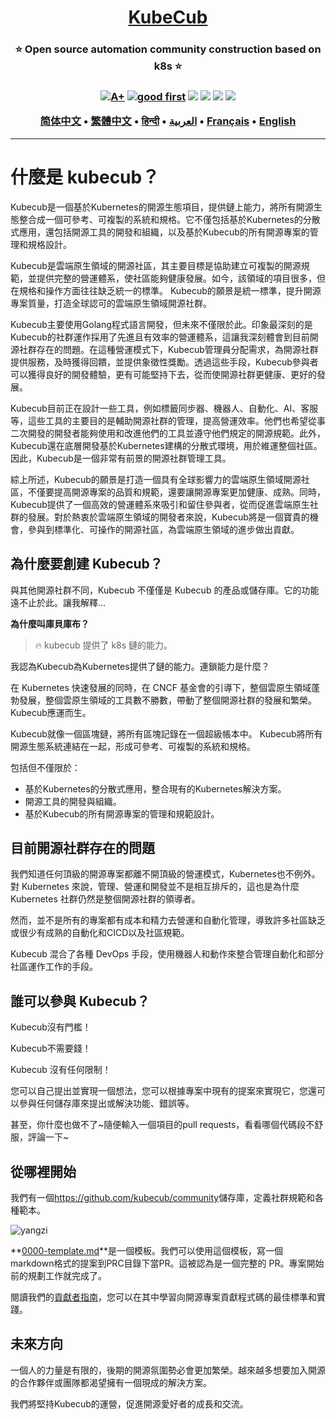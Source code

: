 <h1 align="center" style="border-bottom: none">
    <b>
        <a href="https://docker.nsddd.top">KubeCub</a><br>
    </b>
</h1>
<h3 align="center" style="border-bottom: none">
      ⭐️  Open source automation community construction based on k8s  ⭐️ <br>
<h3>

<p align=center>
<a href="https://goreportcard.com/report/github.com/kubecub/go-project-layout"><img src="https://goreportcard.com/badge/github.com/kubecub/go-project-layout" alt="A+"></a>
<a href="https://github.com/issues?q=org%kubecub+is%3Aissue+label%3A%22good+first+issue%22+no%3Aassignee"><img src="https://img.shields.io/github/issues/kubecub/go-project-layout/good%20first%20issue?logo=%22github%22" alt="good first"></a>
<a href="https://github.com/kubecub/go-project-layout"><img src="https://img.shields.io/github/stars/kubecub/go-project-layout.svg?style=flat&logo=github&colorB=deeppink&label=stars"></a>
<a href="https://join.slack.com/t/kubecub/shared_invite/zt-1se0k2bae-lkYzz0_T~BYh3rjkvlcUqQ"><img src="https://img.shields.io/badge/Slack-100%2B-blueviolet?logo=slack&amp;logoColor=white"></a>
<a href="https://github.com/kubecub/go-project-layout/blob/main/LICENSE"><img src="https://img.shields.io/badge/license-Apache--2.0-green"></a>
<a href="https://golang.org/"><img src="https://img.shields.io/badge/Language-Go-blue.svg"></a>
</p>

</p>

<p align="center">
    <a href="./README-zh-CN.md"><b>简体中文</b></a> •
    <a href="./README-zh-TW.md"><b>繁體中文</b></a> •
    <a href="./README-hi.md"><b>हिन्दी</b></a> •
    <a href="./README-ar.md"><b>العربية</b></a> •
    <a href="./README-fr.md"><b>Français</b></a> •
    <a href="./README.md"><b>English</b></a>
</p>

</p>

* * *

# 什麼是 kubecub？

Kubecub是一個基於Kubernetes的開源生態項目，提供鏈上能力，將所有開源生態整合成一個可參考、可複製的系統和規格。它不僅包括基於Kubernetes的分散式應用，還包括開源工具的開發和組織，以及基於Kubecub的所有開源專案的管理和規格設計。

Kubecub是雲端原生領域的開源社區，其主要目標是協助建立可複製的開源規範，並提供完整的營運體系，使社區能夠健康發展。如今，該領域的項目很多，但在規格和操作方面往往缺乏統一的標準。 Kubecub的願景是統一標準，提升開源專案質量，打造全球認可的雲端原生領域開源社群。

Kubecub主要使用Golang程式語言開發，但未來不僅限於此。印象最深刻的是Kubecub的社群運作採用了先進且有效率的營運體系，這讓我深刻體會到目前開源社群存在的問題。在這種營運模式下，Kubecub管理員分配需求，為開源社群提供服務，及時獲得回饋，並提供象徵性獎勵。透過這些手段，Kubecub參與者可以獲得良好的開發體驗，更有可能堅持下去，從而使開源社群更健康、更好的發展。

Kubecub目前正在設計一些工具，例如標籤同步器、機器人、自動化、AI、客服等，這些工具的主要目的是輔助開源社群的管理，提高營運效率。他們也希望從事二次開發的開發者能夠使用和改進他們的工具並遵守他們規定的開源規範。此外，Kubecub還在底層開發基於Kubernetes建構的分散式環境，用於維運整個社區。因此，Kubecub是一個非常有前景的開源社群管理工具。

綜上所述，Kubecub的願景是打造一個具有全球影響力的雲端原生領域開源社區，不僅要提高開源專案的品質和規範，還要讓開源專案更加健康、成熟。同時，Kubecub提供了一個高效的營運體系來吸引和留住參與者，從而促進雲端原生社群的發展。對於熱衷於雲端原生領域的開發者來說，Kubecub將是一個寶貴的機會，參與到標準化、可操作的開源社區，為雲端原生領域的進步做出貢獻。

## 為什麼要創建 Kubecub？

與其他開源社群不同，Kubecub 不僅僅是 Kubecub 的產品或儲存庫。它的功能遠不止於此。讓我解釋...

**為什麼叫庫貝庫布？**

> 🔥 kubecub 提供了 k8s 鏈的能力。

我認為Kubecub為Kubernetes提供了鏈的能力。連鎖能力是什麼？

在 Kubernetes 快速發展的同時，在 CNCF 基金會的引導下，整個雲原生領域蓬勃發展，整個雲原生領域的工具數不勝數，帶動了整個開源社群的發展和繁榮。 Kubecub應運而生。

Kubecub就像一個區塊鏈，將所有區塊記錄在一個超級帳本中。 Kubecub將所有開源生態系統連結在一起，形成可參考、可複製的系統和規格。

包括但不僅限於：

-   基於Kubernetes的分散式應用，整合現有的Kubernetes解決方案。
-   開源工具的開發與組織。
-   基於Kubecub的所有開源專案的管理和規範設計。

## 目前開源社群存在的問題

我們知道任何頂級的開源專案都離不開頂級的營運模式，Kubernetes也不例外。對 Kubernetes 來說，管理、營運和開發並不是相互排斥的，這也是為什麼 Kubernetes 社群仍然是整個開源社群的領導者。

然而，並不是所有的專案都有成本和精力去營運和自動化管理，導致許多社區缺乏或很少有成熟的自動化和CICD以及社區規範。

Kubecub 混合了各種 DevOps 手段，使用機器人和動作來整合管理自動化和部分社區運作工作的手段。

## 誰可以參與 Kubecub？

Kubecub沒有門檻！

Kubecub不需要錢！

Kubecub 沒有任何限制！

您可以自己提出並實現一個想法，您可以根據專案中現有的提案來實現它，您還可以參與任何儲存庫來提出或解決功能、錯誤等。

甚至，你什麼也做不了~隨便輸入一個項目的pull requests，看看哪個代碼段不舒服，評論一下~

## 從哪裡開始

我們有一個<https://github.com/kubecub/community>儲存庫，定義社群規範和各種範本。

![yangzi](http://sm.nsddd.top/sm202306012140301.png)

**[0000-template.md](http://0000-template.md/)**是一個模板。我們可以使用這個模板，寫一個markdown格式的提案到PRC目錄下當PR。這被認為是一個完整的 PR。專案開始前的規劃工作就完成了。

閱讀我們的[貢獻者指南](https://github.com/kubecub/community/blob/main/CONTRIBUTING.md)，您可以在其中學習向開源專案貢獻程式碼的最佳標準和實踐。

## 未來方向

一個人的力量是有限的，後期的開源氛圍勢必會更加繁榮。越來越多想要加入開源的合作夥伴或團隊都渴望擁有一個現成的解決方案。

我們將堅持Kubecub的運營，促進開源愛好者的成長和交流。
